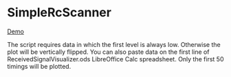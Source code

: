 # SimpleRcScanner

<a href="http://test.sui.li/oszi">Demo</a>

The script requires data in which the first level is always low. Otherwise the plot will be vertically flipped.
You can also paste data on the first line of ReceivedSignalVisualizer.ods LibreOffice Calc spreadsheet. Only the first 50 timings will be plotted.
